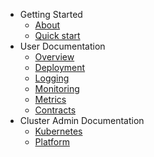 - Getting Started
  - [About](about.md)
  - [Quick start](quickstart.md)
- User Documentation
  - [Overview](overview.md)
  - [Deployment](deployment.md)
  - [Logging](logging.md)
  - [Monitoring](monitoring.md)
  - [Metrics](metrics.md)
  - [Contracts](contracts.md)
- Cluster Admin Documentation
  - [Kubernetes](kubernetes.md)
  - [Platform](platform.md)
